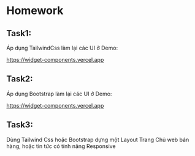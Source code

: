 # Homework

## Task1: 
Áp dụng TailwindCss làm lại các UI ở Demo:

https://widget-components.vercel.app


## Task2: 

Áp dụng Bootstrap làm lại các UI ở Demo:

https://widget-components.vercel.app


## Task3: 

Dùng Tailwind Css hoặc Bootstrap dựng một Layout Trang Chủ web bán hàng, hoặc tin tức có tính năng Responsive